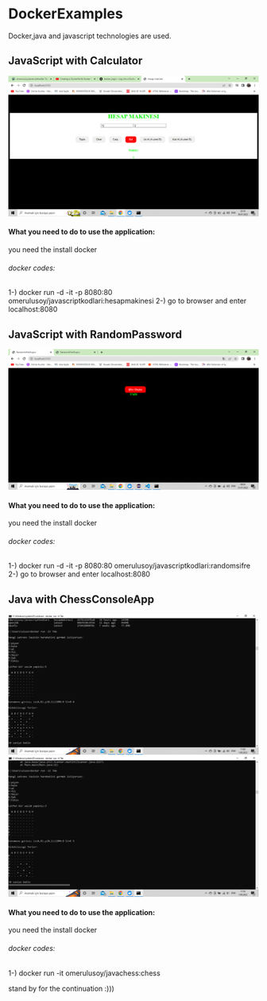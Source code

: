 # DockerExamples
Docker,java and javascript technologies are used.

## JavaScript with Calculator
![Calculator](https://github.com/omerulusoy41/DockerExamples/blob/main/ekran%20g%C3%B6r%C3%BCnt%C3%BCs%C3%BC/Ekran%20G%C3%B6r%C3%BCnt%C3%BCs%C3%BC%20(6).png)
#### What you need to do to use the application:
you need the install docker
###### docker codes:
1-) docker run -d -it -p 8080:80 omerulusoy/javascriptkodlari:hesapmakinesi
2-) go to browser and enter localhost:8080

## JavaScript with RandomPassword
![RandomPassword](https://github.com/omerulusoy41/DockerExamples/blob/main/ekran%20g%C3%B6r%C3%BCnt%C3%BCs%C3%BC/Ekran%20G%C3%B6r%C3%BCnt%C3%BCs%C3%BC%20(7).png)
#### What you need to do to use the application:
you need the install docker
###### docker codes:
1-) docker run -d -it -p 8080:80 omerulusoy/javascriptkodlari:randomsifre
2-) go to browser and enter localhost:8080

## Java with ChessConsoleApp
![JavaChess1](https://github.com/omerulusoy41/DockerExamples/blob/main/ekran%20g%C3%B6r%C3%BCnt%C3%BCs%C3%BC/Ekran%20G%C3%B6r%C3%BCnt%C3%BCs%C3%BC%20(8).png)
![JavaChees2](https://github.com/omerulusoy41/DockerExamples/blob/main/ekran%20g%C3%B6r%C3%BCnt%C3%BCs%C3%BC/Ekran%20G%C3%B6r%C3%BCnt%C3%BCs%C3%BC%20(11).png)
#### What you need to do to use the application:
you need the install docker
###### docker codes:
1-) docker run -it omerulusoy/javachess:chess

stand by for the continuation :)))
